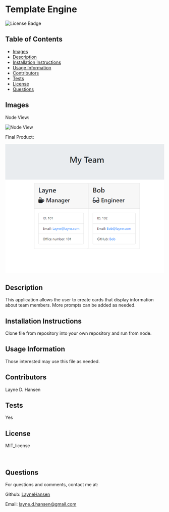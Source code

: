 # Template Engine

![License Badge](https://img.shields.io/badge/License-MIT_license-brightgreen)

## Table of Contents
* [Images](#images)
* [Description](#description)
* [Installation Instructions](#installation)
* [Usage Information](#usage)
* [Contributors](#contributor)
* [Tests](#tests)
* [License](#license)
* [Questions](#questions)

## Images
Node View:

![Node View](./nodeview_screenshot.png)

Final Product:

![Final Product](./assets/team_info_screenshot.png)

## Description
This application allows the user to create cards that display information about team members. More prompts can be added as needed.

## Installation Instructions
Clone file from repository into your own repository and run from node.

## Usage Information
Those interested may use this file as needed.

## Contributors
Layne D. Hansen

## Tests 
Yes

## License
MIT_license
<br><br>
<br>

## Questions

For questions and comments, contact me at:

Github: [LayneHansen](https://github.com/LayneHansen)

Email: layne.d.hansen@gmail.com
    
  